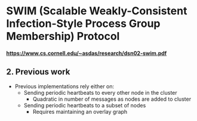 # SWIM (Scalable Weakly-Consistent Infection-Style Process Group Membership) Protocol

#### https://www.cs.cornell.edu/~asdas/research/dsn02-swim.pdf

## 2. Previous work

- Previous implementations rely either on:
  - Sending periodic heartbeats to every other node in the cluster
    - Quadratic in number of messages as nodes are added to cluster
  - Sending periodic heartbeats to a subset of nodes
    - Requires maintaining an overlay graph
